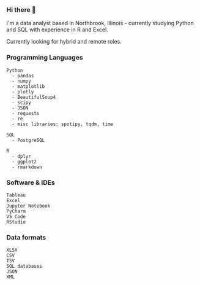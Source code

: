 ### Hi there 👋
I'm a data analyst based in Northbrook, Illinois - currently studying Python and SQL with experience in R and Excel.

Currently looking for hybrid and remote roles.

### Programming Languages
    Python
      - pandas
      - numpy
      - matplotlib
      - plotly
      - BeautifulSoup4
      - scipy
      - JSON
      - requests
      - re
      - misc libraries: spotipy, tqdm, time

    SQL
      - PostgreSQL

    R
      - dplyr
      - ggplot2
      - rmarkdown

### Software & IDEs
    Tableau
    Excel
    Jupyter Notebook
    PyCharm
    VS Code
    RStudio

### Data formats
    XLSX
    CSV
    TSV
    SQL databases
    JSON
    XML
